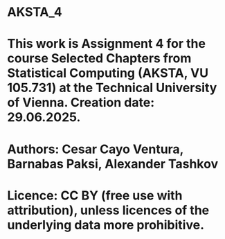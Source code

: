 # AKSTA_4

# This work is Assignment 4 for the course Selected Chapters from Statistical Computing (AKSTA, VU 105.731) at the Technical University of Vienna. Creation date: 29.06.2025.

# Authors: Cesar Cayo Ventura, Barnabas Paksi, Alexander Tashkov
# Licence: CC BY (free use with attribution), unless licences of the underlying data more prohibitive.